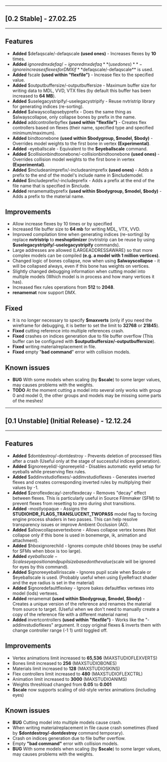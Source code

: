 -------------------------------------------------------------------------
## [0.2 Stable] - 27.02.25
-------------------------------------------------------------------------
## Features
- **Added** $defaqscale/-defaqscale **(used ones)** - Increases flexes by **10** times.
- **Added** $ignoredmxdefaq/-ignoredmxdefaq **(used ones)** - ignore increases flexes for DMX if **$defaqscale/-defaqscale** is used.
- **Added** fscale <value> **(used within "flexfile")** - Increase flex to the specified value.
- **Added** $outputbuffersize/-outputbuffersize <size in mb> - Maximum buffer size for writing data to MDL, VVD, VTX files (by default this buffer has been increased to **64 MB**).
- **Added** $uselegacystripify/-uselegacystripify - Reuse nvtristrip library for generating indices (re-sorting).
- **Added** $alwayscollapsebyprefix <prefix> - Does the same thing as $alwayscollapse, only collapse bones by prefix in the name.
- **Added** addcontrollerbyflex <type> <min> <max> **(used within "flexfile")** - Creates flex controllers based on flexes (their name, specified type and specified minimum/maximum).
- **Added** bindtoonebone **(used within $bodygroup, $model, $body)** - Overrides model weights to the first bone in vertex **(Experimental)**.
- **Added** -eyeballscale <scale> - Equivalent to the **$eyeballscale** command.
- **Added** $collisionbindtoonebone/-collisionbindtoonebone **(used ones)** - Overrides collision model weights to the first bone in vertex **(Experimental)**.
- **Added** $includeanimprefix/-includeanimprefix <prefix> **(used ones)** - Adds a prefix to the end of the model's include name in $includemodel.
- **Added** $includeprefix/-includeprefix <target> <prefix> - Adds a prefix at the end of the file name that is specified in $include.
- **Added** renamematbyprefix <prefix> **(used within $bodygroup, $model, $body)** - Adds a prefix to the material name.

## Improvements
- Allow increase flexes by 10 times or by specified
- Increased file buffer size to **64 mb** for writing MDL, VTX, VVD.
- Improved compilation time when generating indices (re-sorting) by replace **nvtristrip** to **meshoptimizer** (nvtristrip can be reuse by using **$uselegacystripify/-uselegacystripify** commands).
- Large addresses are allowed (LARGEADDRESSAWARE) so that more complex models can be compiled **(e.g. a model with 1 million vertices)**.
- Changed logic of bones collapse, now when using **$alwayscollapse** - it will be collapsed always, even if this bone has weights on vertices.
- Slightly changed debugging information when cutting model into multiple models (Which model is in process and how many vertices it has).
- Increased flex rules operations from **512** to **2048**.
- **renamemat** now support DMX.

## Fixed
- It is no longer necessary to specify **$maxverts** (only if you need the wireframe for debugging, it is better to set the limit to **32768** or **21845**).
- **Fixed** cutting reference into multiple references crash.
- **Fixed** crashes on indices generation due to file buffer overflow (This buffer can be configured with **$outputbuffersize/-outputbuffersize**).
- **Fixed** writing materialreplacement in file.
- **Fixed** empty "**bad command**" error with collision models.

## Known issues
- **BUG** With some models when scaling (by **$scale**) to some larger values, may causes problems with the weights.
- **TODO** At the moment cutting a model into several only works with group 0 and model 0, the other groups and models may be missing some parts of the meshes!

-------------------------------------------------------------------------
## [0.1 Unstable] (Initial Release) - 12.12.24
-------------------------------------------------------------------------
## Features
- **Added** $dontdestroy/-dontdestroy - Prevents deletion of processed files after a crash (Useful only at the stage of successful indices generation).
- **Added** $ignoreeyelid/-ignoreeyelid - Disables automatic eyelid setup for eyeballs while preserving flex rules.
- **Added** $addinvstudioflexes/-addinvstudioflexes - Generates inverted flexes and creates corresponding inverted rules by multiplying their values by -1.
- **Added** $zeroflexdecay/-zeroflexdecay - Removes "decay" effect between flexes. This is particularly useful in Source Filmmaker (SFM) to prevent flexes from resetting to zero during shot transitions.
- **Added** -mostlyopaque - Assigns the **STUDIOHDR_FLAGS_TRANSLUCENT_TWOPASS** model flag to forcing engine process shaders in two passes. This can help resolve transparency issues or improve Ambient Occlusion (AO).
- **Added** $allowcollapsevertexbone - Allows collapse vertex bones (Not collapse only if this bone is used in bonemerge, ik, animation and attachment).
- **Added** $hboxignorechild - Ignores compute child bboxes (may be useful for SFMs when bbox is too large).
- **Added** $eyeballscale - Scales eye position and pupil size based on the value ($scale will be ignored for eyes by this command).
- **Added** $ignoreeyeballirisscale - Ignores pupil scale when $scale or $eyeballscale is used. (Probably useful when using EyeRefract shader and the eye radius is set in the material)
- **Added** $ignoredefaultflexkey - Ignore bakes defaultflex vertexes into model (lods) vertexes.
- **Added** renamemat **(used within $bodygroup, $model, $body)** - Creates a unique version of the reference and renames the material from source to target. (Useful when we don't need to manually create a copy of the reference file with a different material name)
- **Added** invertcontrollers **(used within "flexfile")** - Works like the "-addinvstudioflexes" argument. It copy original flexes & inverts them with change controller range (-1 1) until toggled off.

## Improvements
- Vertex animations limit increased to **65,536** (MAXSTUDIOFLEXVERTS)
- Bones limit increased to **256** (MAXSTUDIOBONES)
- Materials limit increased to **128** (MAXSTUDIOSKINS)
- Flex controllers limit increased to **480** (MAXSTUDIOFLEXCTRL)
- Animation limit increased to **3000** (MAXSTUDIOANIMS)
- Weights threshload changed from **0.05** to **0.001**
- **$scale** now supports scaling of old-style vertex animations (including eyes)

## Known issues
- **BUG** Cutting model into multiple models cause crash.
- When writing materialreplacement in file cause crash sometimes (fixed by **$dontdestroy/-dontdestroy** command temporary).
- Crash on indices generation due to file buffer overflow.
- Empty **"bad command"** error with collision models.
- **BUG** With some models when scaling (by **$scale**) to some larger values, may causes problems with the weights.